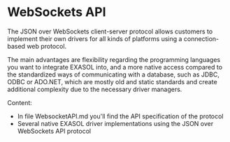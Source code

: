 # WebSockets API 
The JSON over WebSockets client-server protocol allows customers to 
implement their own drivers for all kinds of platforms using a
connection-based web protocol.

The main advantages are flexibility regarding the programming languages
you want to integrate EXASOL into, and a more native access compared to 
the standardized ways of communicating with a database, such as JDBC, 
ODBC or ADO.NET, which are mostly old and static standards and create 
additional complexity due to the necessary driver managers.

Content:
* In file WebsocketAPI.md you'll find the API specification of the protocol
* Several native EXASOL driver implementations using the JSON over WebSockets API protocol
